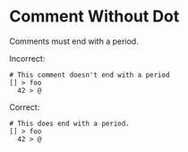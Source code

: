 # Comment Without Dot

Comments must end with a period.

Incorrect:

```eo
# This comment doesn't end with a period
[] > foo
  42 > @
```

Correct:

```eo
# This does end with a period.
[] > foo
  42 > @
```
